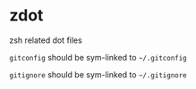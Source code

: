 # zdot

zsh related dot files

`gitconfig` should be sym-linked to `~/.gitconfig`

`gitignore` should be sym-linked to `~/.gitignore`
